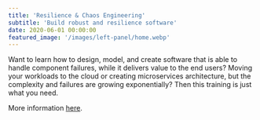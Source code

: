 ```yaml
---
title: 'Resilience & Chaos Engineering'
subtitle: 'Build robust and resilience software'
date: 2020-06-01 00:00:00
featured_image: '/images/left-panel/home.webp'
---
```


Want to learn how to design, model, and create software that is able to handle component failures, while it delivers value to the end users? Moving your workloads to the cloud or creating microservices architecture, but the complexity and failures are growing exponentially? Then this training is just what you need.

More information [here](https://xebia.com/academy/en/training/resilience-chaos-engineering).